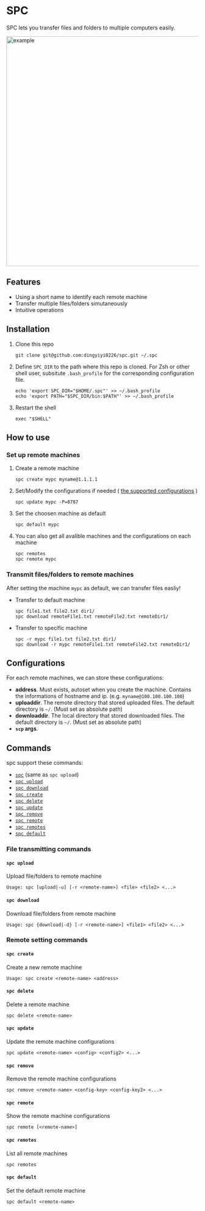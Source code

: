 # SPC
SPC lets you transfer files and folders to multiple computers easily.

<img src="example.gif" alt="example" width="600"/>

## Features
- Using a short name to identify each remote machine
- Transfer multiple files/folders simutaneously
- Intuitive operations 

## Installation
1. Clone this repo
    ```
    git clone git@github.com:dingyiyi0226/spc.git ~/.spc
    ```

2. Define `SPC_DIR` to the path where this repo is cloned. For Zsh or other shell user, subsitute `.bash_profile` for the corresponding configuration file.
    ```
    echo 'export SPC_DIR="$HOME/.spc"' >> ~/.bash_profile
    echo 'export PATH="$SPC_DIR/bin:$PATH"' >> ~/.bash_profile
    ```

3. Restart the shell
    ```
    exec "$SHELL"
    ```

## How to use
### Set up remote machines
1. Create a remote machine
    ```
    spc create mypc myname@1.1.1.1
    ```

2. Set/Modify the configurations if needed ( [the supported configurations](#configurations) )
    ```
    spc update mypc -P=8787
    ```

3. Set the choosen machine as default
    ```
    spc default mypc
    ```

4. You can also get all avalible machines and the configurations on each machine
    ```
    spc remotes
    spc remote mypc
    ```

### Transmit files/folders to remote machines
After setting the machine `mypc` as default, we can transfer files easliy!

- Transfer to default machine
    ```
    spc file1.txt file2.txt dir1/
    spc download remoteFile1.txt remoteFile2.txt remoteDir1/
    ```

- Transfer to specific machine
    ```
    spc -r mypc file1.txt file2.txt dir1/
    spc download -r mypc remoteFile1.txt remoteFile2.txt remoteDir1/
    ```

## Configurations
For each remote machines, we can store these configurations:

- **address**. Must exists, autoset when you create the machine. Contains the informations of hostname and ip. (e.g. `myname@100.100.100.100`)
- **uploaddir**. The remote directory that stored uploaded files. The default directory is `~/`.  (Must set as absolute path)
- **downloaddir**. The local directory that stored downloaded files. The default directory is `~/`. (Must set as absolute path)
- **`scp` args**. 

## Commands

spc support these commands:

- [`spc`](#spc-upload) (same as `spc upload`)
- [`spc upload`](#spc-upload)
- [`spc download`](#spc-download)
- [`spc create`](#spc-create)
- [`spc delete`](#spc-delete)
- [`spc update`](#spc-update)
- [`spc remove`](#spc-remove)
- [`spc remote`](#spc-remote)
- [`spc remotes`](#spc-remotes)
- [`spc default`](#spc-default)

### File transmitting commands
#### `spc upload`
Upload file/folders to remote machine

    Usage: spc [upload|-u] [-r <remote-name>] <file> <file2> <...>

#### `spc download`
Download file/folders from remote machine

    Usage: spc {download|-d} [-r <remote-name>] <file1> <file2> <...>

### Remote setting commands

#### `spc create`
Create a new remote machine

    Usage: spc create <remote-name> <address>

#### `spc delete`
Delete a remote machine

    spc delete <remote-name>

#### `spc update`
Update the remote machine configurations

    spc update <remote-name> <config> <config2> <...>

#### `spc remove`
Remove the remote machine configurations

    spc remove <remote-name> <config-key> <config-key2> <...>

#### `spc remote`
Show the remote machine configurations

    spc remote [<remote-name>]

#### `spc remotes`
List all remote machines

    spc remotes

#### `spc default`
Set the default remote machine

    spc default <remote-name>


